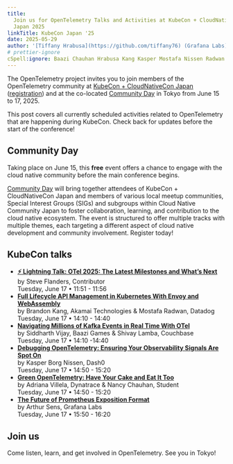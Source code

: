 ```yaml
---
title:
  Join us for OpenTelemetry Talks and Activities at KubeCon + CloudNativeCon
  Japan 2025
linkTitle: KubeCon Japan '25
date: 2025-05-29
author: '[Tiffany Hrabusa](https://github.com/tiffany76) (Grafana Labs)'
# prettier-ignore
cSpell:ignore: Baazi Chauhan Hrabusa Kang Kasper Mostafa Nissen Radwan Shivay Siddharth Vijay
---
```


The OpenTelemetry project invites you to join members of the OpenTelemetry
community at [KubeCon + CloudNativeCon Japan][] ([registration][]) and at the
co-located [Community Day][] in Tokyo from June 15 to 17, 2025.

This post covers all currently scheduled activities related to OpenTelemetry
that are happening during KubeCon. Check back for updates before the start of
the conference!

## Community Day

Taking place on June 15, this **free** event offers a chance to engage with the
cloud native community before the main conference begins.

[Community Day][] will bring together attendees of KubeCon + CloudNativeCon
Japan and members of various local meetup communities, Special Interest Groups
(SIGs) and subgroups within Cloud Native Community Japan to foster
collaboration, learning, and contribution to the cloud native ecosystem. The
event is structured to offer multiple tracks with multiple themes, each
targeting a different aspect of cloud native development and community
involvement. Register today!

## KubeCon talks

- **[⚡ Lightning Talk: OTel 2025: The Latest Milestones and What’s Next](https://sched.co/1yFEh)**<br>
  by Steve Flanders, Contributor<br> Tuesday, June 17 • 11:51 - 11:56
- **[Full Lifecycle API Management in Kubernetes With Envoy and WebAssembly](https://sched.co/1x71a)**<br>
  by Brandon Kang, Akamai Technologies & Mostafa Radwan, Datadog<br> Tuesday,
  June 17 • 14:10 - 14:40
- **[Navigating Millions of Kafka Events in Real Time With OTel](https://sched.co/1x71d)**<br>
  by Siddharth Vijay, Baazi Games & Shivay Lamba, Couchbase<br> Tuesday, June 17
  • 14:10 -14:40
- **[Debugging OpenTelemetry: Ensuring Your Observability Signals Are Spot On](https://sched.co/1x71m)**<br>
  by Kasper Borg Nissen, Dash0 <br> Tuesday, June 17 • 14:50 - 15:20
- **[Green OpenTelemetry: Have Your Cake and Eat It Too](https://sched.co/1x71L)**<br>
  by Adriana Villela, Dynatrace & Nancy Chauhan, Student<br> Tuesday, June 17 •
  14:50 - 15:20
- **[The Future of Prometheus Exposition Format](https://sched.co/1x71U)**<br>
  by Arthur Sens, Grafana Labs<br> Tuesday, June 17 • 15:50 - 16:20

## Join us

Come listen, learn, and get involved in OpenTelemetry. See you in Tokyo!

[KubeCon + CloudNativeCon Japan]:
  https://events.linuxfoundation.org/kubecon-cloudnativecon-japan//?utm_source=opentelemetry&utm_medium=all&utm_campaign=KubeCon-Japan-2025&utm_content=blog
[registration]:
  https://events.linuxfoundation.org/kubecon-cloudnativecon-japan/register/
[Community Day]:
  https://community.cncf.io/events/details/cncf-cloud-native-community-japan-presents-japan-community-day-at-kubecon-cloudnativecon-japan-2025/
